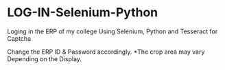 # LOG-IN-Selenium-Python
Loging in the ERP of my college Using Selenium, Python and Tesseract for Captcha

Change the ERP ID & Password accordingly.
*The crop area may vary Depending on the Display.
